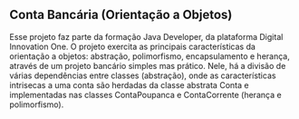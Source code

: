 ## Conta Bancária (Orientação a Objetos)
Esse projeto faz parte da formação Java Developer, da plataforma Digital Innovation One. O projeto exercita as principais características da orientação a objetos: abstração, polimorfismo, encapsulamento e herança, através de um projeto bancário simples mas prático. Nele, há a divisão de várias dependências entre classes (abstração), onde as características intrisecas a uma conta são herdadas da classe abstrata Conta e implementadas nas classes ContaPoupanca e ContaCorrente (herança e polimorfismo).